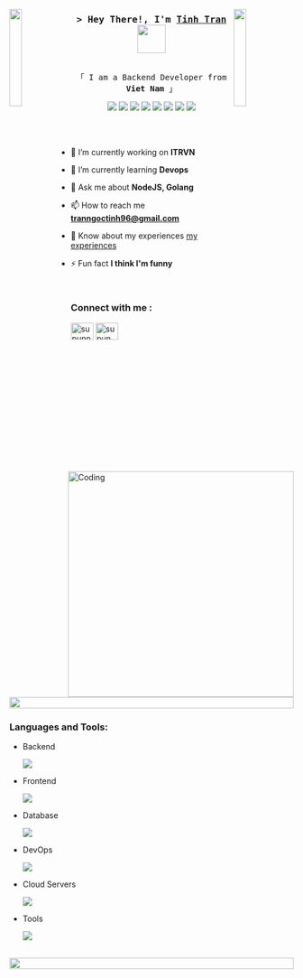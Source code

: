 <img align="left" src="https://user-images.githubusercontent.com/65187002/144930161-2f783401-8d27-4fdf-a2f7-cc0ba32f1f1f.gif" width="21%" style="display:inline;"><img align="right" src="https://user-images.githubusercontent.com/65187002/144930161-2f783401-8d27-4fdf-a2f7-cc0ba32f1f1f.gif" width="21%" style="display:inline;">


<h3 align="center">
        <samp>&gt; Hey There!, I'm
                <b>
                  <a target="_blank" href="https://alsiam.com">Tinh Tran</a>
                  <img src="https://media.giphy.com/media/mGcNjsfWAjY5AEZNw6/giphy.gif" width="50">
                </b>
        </samp>
</h3>

<p align="center">
  <samp>
    <!-- <a href="https://www.facebook.com/tinh.trannnn/">「 Facebook Me 」</a> -->
    <br>
    「 I am a Backend Developer from <b>Viet Nam</b> 」
    <br>

  </samp>
</p>




<p align="center">
<img src="https://img.shields.io/badge/-JavaScript-black?style=flat-square&logo=javascript"/>
<img src="https://img.shields.io/badge/-Golang-black?style=flat-square&logo=go"/>
<img src="https://img.shields.io/badge/-Nodejs-black?style=flat-square&logo=Node.js"/>
<img src="https://img.shields.io/badge/-Expressjs-black?style=flat-square&logo=Express.js"/>
<img src="https://img.shields.io/badge/-React-black?style=flat-square&logo=react"/>
<img src="https://img.shields.io/badge/-MongoDB-black?style=flat-square&logo=mongodb"/>
<img src="https://img.shields.io/badge/-MySQL-black?style=flat-square&logo=mysql"/>
<img src="https://img.shields.io/badge/-GitHub-black?style=flat-square&logo=github"/>
</p>

<img align="right" alt="Coding" width="400" src="https://user-images.githubusercontent.com/74038190/229223263-cf2e4b07-2615-4f87-9c38-e37600f8381a.gif">
<br><br>

- 🔭 I’m currently working on **ITRVN**

- 🌱 I’m currently learning **Devops**

 <!-- - 👨‍💻 All of my projects are available at [supun's workspace](http://supun.traditionalme.life)-->

- 💬 Ask me about **NodeJS, Golang**

- 📫 How to reach me **tranngoctinh96@gmail.com**

- 📄 Know about my experiences [my experiences]([http://supun.traditionalme.life/#resume](https://www.linkedin.com/in/tinhtran2706/))

- ⚡ Fun fact **I think I'm funny**


<br>
<h3 align="left">Connect with me :</h3>
<p align="left">
<a href="https://www.linkedin.com/in/tinhtran2706/" target="blank"><img align="center" src="https://raw.githubusercontent.com/rahuldkjain/github-profile-readme-generator/master/src/images/icons/Social/linked-in-alt.svg" alt="supunnanayakkara" height="30" width="40" /></a>
<!-- <a href="https://stackoverflow.com/users/9565088/supun-nanayakkara" target="blank"><img align="center" src="https://raw.githubusercontent.com/rahuldkjain/github-profile-readme-generator/master/src/images/icons/Social/stack-overflow.svg" alt="supun-nanayakkara" height="30" width="40" /></a> -->
<a href="https://www.facebook.com/tinh.trannnn/" target="blank"><img align="center" src="https://raw.githubusercontent.com/rahuldkjain/github-profile-readme-generator/master/src/images/icons/Social/facebook.svg" alt="supun.nanayakkaraii" height="30" width="40" /></a>
<!-- <a href="https://instagram.com/supun___lk" target="blank"><img align="center" src="https://raw.githubusercontent.com/rahuldkjain/github-profile-readme-generator/master/src/images/icons/Social/instagram.svg" alt="supun___lk" height="30" width="40" /></a>
<a href="https://www.youtube.com/@supunnanayakkara" target="blank"><img align="center" src="https://raw.githubusercontent.com/rahuldkjain/github-profile-readme-generator/master/src/images/icons/Social/youtube.svg" alt="supun nanayakkara" height="30" width="40" /></a> -->
</p>
<br>
<img src="https://i.imgur.com/dBaSKWF.gif" height="20" width="100%">



<h3 align="left">Languages and Tools:</h3>

- Backend
  <p align="left">
    <a href="https://skillicons.dev">
      <img src="https://skillicons.dev/icons?i=nodejs,golang,express,nestjs,apollo,rabbitmq,kafka" />
    </a>
  </p>

- Frontend
  <p align="left">
    <a href="https://skillicons.dev">
      <img src="https://skillicons.dev/icons?i=ts,js,react,redux,materialui,bootstrap,antdesign" />
    </a>
  </p>

- Database
  <p align="left">
    <a href="https://skillicons.dev">
      <img src="https://skillicons.dev/icons?i=mongodb,mysql,postgresql,redis,dynamodb" />
    </a>
  </p>

- DevOps
  <p align="left">
    <a href="https://skillicons.dev">
      <img src="https://skillicons.dev/icons?i=jenkins,githubactions,kubernetes,docker,nginx" />
    </a>
  </p>

- Cloud Servers
  <p align="left">
    <a href="https://skillicons.dev">
      <img src="https://skillicons.dev/icons?i=aws,gcp,firebase" />
    </a>
  </p>

- Tools
  <p align="left">
    <a href="https://skillicons.dev">
      <img src="https://skillicons.dev/icons?i=git,github,vscode,postman,linux" />
    </a>
  </p>

<br/>

<img src="https://i.imgur.com/dBaSKWF.gif" height="20" width="100%">

